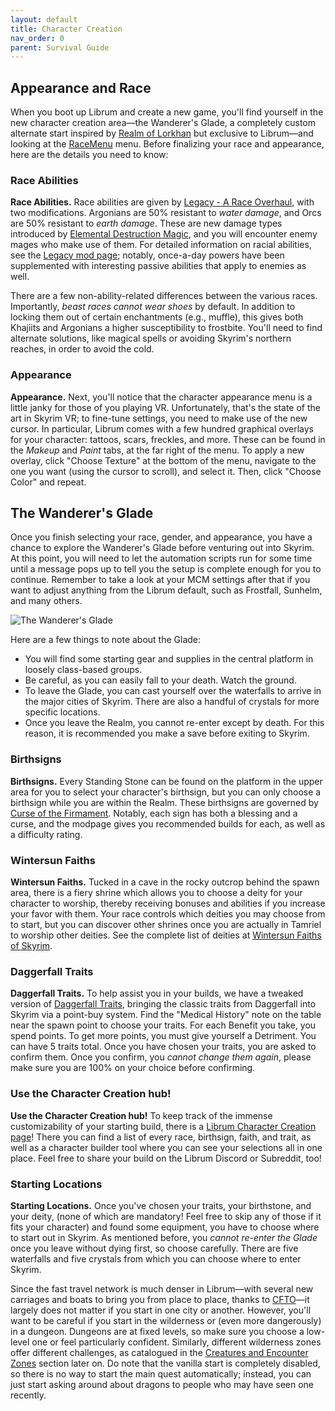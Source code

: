 ```yaml
---
layout: default
title: Character Creation
nav_order: 0
parent: Survival Guide
---
```


## Appearance and Race

When you boot up Librum and create a new game, you'll find yourself in the new character creation area—the Wanderer's Glade, a completely custom alternate start inspired by [Realm of Lorkhan](https://www.nexusmods.com/skyrimspecialedition/mods/18223) but exclusive to Librum—and looking at the [RaceMenu](https://www.nexusmods.com/skyrimspecialedition/mods/19080) menu. Before finalizing your race and appearance, here are the details you need to know:

### Race Abilities

**Race Abilities.** Race abilities are given by [Legacy - A Race Overhaul](https://www.nexusmods.com/skyrimspecialedition/mods/36415), with two modifications. Argonians are 50% resistant to *water damage*, and Orcs are 50% resistant to *earth damage*. These are new damage types introduced by [Elemental Destruction Magic](https://www.nexusmods.com/skyrimspecialedition/mods/440), and you will encounter enemy mages who make use of them. For detailed information on racial abilities, see the [Legacy mod page](https://www.nexusmods.com/skyrimspecialedition/mods/36415); notably, once-a-day powers have been supplemented with interesting passive abilities that apply to enemies as well.

There are a few non-ability-related differences between the various races. Importantly, *beast races cannot wear shoes* by default. In addition to locking them out of certain enchantments (e.g., muffle), this gives both Khajiits and Argonians a higher susceptibility to frostbite. You'll need to find alternate solutions, like magical spells or avoiding Skyrim's northern reaches, in order to avoid the cold.

### Appearance

**Appearance.** Next, you'll notice that the character appearance menu is a little janky for those of you playing VR. Unfortunately, that's the state of the art in Skyrim VR; to fine-tune settings, you need to make use of the new cursor. In particular, Librum comes with a few hundred graphical overlays for your character: tattoos, scars, freckles, and more. These can be found in the *Makeup* and *Paint* tabs, at the far right of the menu. To apply a new overlay, click "Choose Texture" at the bottom of the menu, navigate to the one you want (using the cursor to scroll), and select it. Then, click "Choose Color" and repeat.

## The Wanderer's Glade

Once you finish selecting your race, gender, and appearance, you have a chance to explore the Wanderer's Glade before venturing out into Skyrim. At this point, you will need to let the automation scripts run for some time until a message pops up to tell you the setup is complete enough for you to continue. Remember to take a look at your MCM settings after that if you want to adjust anything from the Librum default, such as Frostfall, Sunhelm, and many others.

![The Wanderer's Glade](https://github.com/apoapse1/Librum-for-Skyrim-VR/blob/main/Resources/Gladeshot.png?raw=true)

Here are a few things to note about the Glade:

- You will find some starting gear and supplies in the central platform in loosely class-based groups.
- Be careful, as you can easily fall to your death. Watch the ground.
- To leave the Glade, you can cast yourself over the waterfalls to arrive in the major cities of Skyrim. There are also a handful of crystals for more specific locations.
- Once you leave the Realm, you cannot re-enter except by death. For this reason, it is recommended you make a save before exiting to Skyrim.

### Birthsigns

**Birthsigns.** Every Standing Stone can be found on the platform in the upper area for you to select your character's birthsign, but you can only choose a birthsign while you are within the Realm. These birthsigns are governed by [Curse of the Firmament](https://www.nexusmods.com/skyrimspecialedition/mods/28419). Notably, each sign has both a blessing and a curse, and the modpage gives you recommended builds for each, as well as a difficulty rating.

### Wintersun Faiths

**Wintersun Faiths.** Tucked in a cave in the rocky outcrop behind the spawn area, there is a fiery shrine which allows you to choose a deity for your character to worship, thereby receiving bonuses and abilities if you increase your favor with them. Your race controls which deities you may choose from to start, but you can discover other shrines once you are actually in Tamriel to worship other deities. See the complete list of deities at [Wintersun Faiths of Skyrim](https://www.nexusmods.com/skyrimspecialedition/mods/22506).

### Daggerfall Traits

**Daggerfall Traits.** To help assist you in your builds, we have a tweaked version of [Daggerfall Traits](https://www.nexusmods.com/skyrimspecialedition/mods/29416), bringing the classic traits from Daggerfall into Skyrim via a point-buy system. Find the "Medical History" note on the table near the spawn point to choose your traits. For each Benefit you take, you spend points. To get more points, you must give yourself a Detriment. You can have 5 traits total. Once you have chosen your traits, you are asked to confirm them. Once you confirm, you *cannot change them again*, please make sure you are 100% on your choice before confirming.

### Use the Character Creation hub!

**Use the Character Creation hub!** To keep track of the immense customizability of your starting build, there is a [Librum Character Creation page](https://librum-modpack.com/?page_id=296)! There you can find a list of every race, birthsign, faith, and trait, as well as a character builder tool where you can see your selections all in one place. Feel free to share your build on the Librum Discord or Subreddit, too!

### Starting Locations

**Starting Locations.** Once you've chosen your traits, your birthstone, and your deity, (none of which are mandatory! Feel free to skip any of those if it fits your character) and found some equipment, you have to choose where to start out in Skyrim. As mentioned before, you *cannot re-enter the Glade* once you leave without dying first, so choose carefully. There are five waterfalls and five crystals from which you can choose where to enter Skyrim.

Since the fast travel network is much denser in Librum—with several new carriages and boats to bring you from place to place, thanks to [CFTO](https://www.nexusmods.com/skyrimspecialedition/mods/8379)—it largely does not matter if you start in one city or another. However, you'll want to be careful if you start in the wilderness or (even more dangerously) in a dungeon. Dungeons are at fixed levels, so make sure you choose a low-level one or feel particularly confident. Similarly, different wilderness zones offer different challenges, as catalogued in the [Creatures and Encounter Zones](#creatures-and-encounter-zones) section later on. Do note that the vanilla start is completely disabled, so there is no way to start the main quest automatically; instead, you can just start asking around about dragons to people who may have seen one recently.
